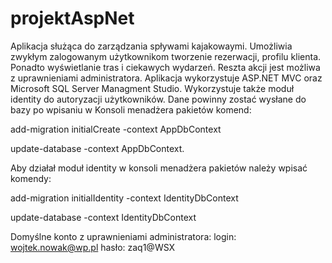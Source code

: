 # projektAspNet
Aplikacja służąca do zarządzania spływami kajakowaymi. Umożliwia zwykłym zalogowanym użytkownikom tworzenie rezerwacji, profilu klienta. Ponadto wyświetlanie
tras i ciekawych wydarzeń. Reszta akcji jest możliwa z uprawnieniami administratora. Aplikacja wykorzystuje ASP.NET MVC oraz Microsoft SQL Server
Managment Studio. Wykorzystuje także moduł identity do autoryzacji użytkowników. Dane powinny zostać wysłane do bazy po wpisaniu w Konsoli menadżera 
pakietów komend:

add-migration initialCreate -context AppDbContext

update-database -context AppDbContext.

Aby działał moduł identity w konsoli menadżera pakietów należy wpisać komendy:

add-migration initialIdentity -context IdentityDbContext

update-database -context IdentityDbContext

Domyślne konto z uprawnieniami administratora:
login: wojtek.nowak@wp.pl   hasło: zaq1@WSX
